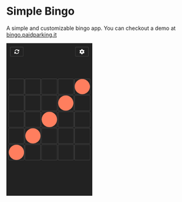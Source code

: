# Simple Bingo
A simple and customizable bingo app.
You can checkout a demo at [bingo.paidparking.it](https://bingo.paidparking.it)

<img src="public/manifest/screenshot.png" width="auto" height="400" />
